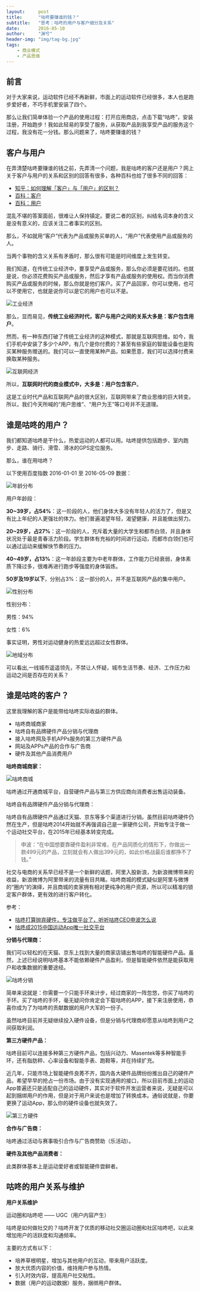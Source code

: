 ```yaml
---
layout:     post
title:      "咕咚要赚谁的钱？"
subtitle:   "思考：咕咚的用户与客户细分及关系"
date:       2016-05-10
author:     "渊兮"
header-img: "img/tag-bg.jpg"
tags:
    - 商业模式
    - 产品思维
---
```


## 前言 ##

对于大家来说，运动软件已经不再新鲜，市面上的运动软件已经很多，本人也是跑步爱好者，不巧手机里安装了四个。

那么让我们简单体验一个产品的使用过程：打开应用商店，点击下载“咕咚”，安装注册，开始跑步！我如此轻易的享受了服务，从获取产品到我享受产品的服务这个过程，我没有花一分钱。那么问题来了，咕咚要赚谁的钱？

## 客户与用户 ##

在弄清楚咕咚要赚谁的钱之前，先弄清一个问题，我是咕咚的客户还是用户？网上关于客户与用户的关系和区别的回答有很多，各种百科也给了很多不同的回答：

- [知乎：如何理解「客户」与「用户」的区别？](https://www.zhihu.com/question/20401408 "知乎：如何理解「客户」与「用户」的区别？")
- [百科：客户](http://baike.baidu.com/view/88584.htm "客户")
- [百科：用户](http://baike.baidu.com/view/200012.htm)

混乱不堪的答案面前，很难让人保持镇定。要说二者的区别，纠结名词本身的含义是没有意义的，应该关注二者事实的区别。

那么，不如就用“客户”代表为产品或服务买单的人，“用户”代表使用产品或服务的人。

当两个事物的含义关系有矛盾时，那么很有可能是时间维度上发生转变。

我们知道，在传统工业经济中，要享受产品或服务，那么你必须是要花钱的。也就是说，你必须花费购买产品或服务，然后才享有产品或服务的使用权。而当你消费购买产品或服务的时候，那么你就是他们客户。买了产品回家，你可以使用，也可以不使用它，也就是说你可以是它的用户也可以不是。

![工业经济](http://o6ffmzmqs.bkt.clouddn.com/img/articles/03-006.png?watermark/2/text/dWFueGkuY29t/font/5a6L5L2T/fontsize/250/fill/IzY5Njk2OQ==/dissolve/100/gravity/SouthEast/dx/10/dy/10)

那么，显而易见，**传统工业经济时代，客户与用户之间的关系大多是：客户包含用户**。

然而，有一种东西打破了传统工业经济的这种模式，那就是互联网思维。如今，我们手机中安装了多少个APP，有几个是你付费的？甚至有些家庭的智能设备也是购买某种服务赠送的。我们可以一直使用某种产品，如果愿意，我们可以选择付费来换取某种服务。

![互联网经济](http://o6ffmzmqs.bkt.clouddn.com/img/articles/03-005.png?watermark/2/text/dWFueGkuY29t/font/5a6L5L2T/fontsize/250/fill/IzY5Njk2OQ==/dissolve/100/gravity/SouthEast/dx/10/dy/10)

所以，**互联网时代的商业模式中，大多是：用户包含客户**。

这是工业时代产品和互联网产品的很大区别，互联网带来了商业思维的巨大转变。所以，我们今天所喊的“用户思维”、“用户为王”等口号并不无道理。

## 谁是咕咚的用户？ ##

我们都知道咕咚是干什么，热爱运动的人都可以用。咕咚提供包括跑步、室内跑步、走路、骑行、滑雪、滑冰的GPS定位服务。

那么，谁在用咕咚？

以下使用百度指数  2016-01-01 至 2016-05-09 数据：

![年龄分布](http://o6ffmzmqs.bkt.clouddn.com/img/articles/03-001.png?watermark/2/text/dWFueGkuY29t/font/5a6L5L2T/fontsize/250/fill/IzY5Njk2OQ==/dissolve/100/gravity/SouthEast/dx/10/dy/10)

用户年龄段：

**30~39岁，占54%**：这一阶段的人，他们身体大多没有年轻人的活力了，但是又有比上年纪的人更强壮的体力。他们普遍渴望年轻，渴望健康，并且能做出努力。

**20~29岁，占27%**：这一阶段的人，充斥着大量的大学生和都市白领，并且身体状况处于最是青春活力阶段。学生群体有充裕的时间进行运动，而都市白领们也可以通过运动来缓解快节奏的压力。

**40~49岁，占13%**：这一年龄段主要为中老年群体，工作能力已经衰弱，身体素质下降过多，很难再进行跑步等强度的身体锻炼。

**50岁及19岁以下**，分别占3%：这一部分的人，并不是互联网产品的集中用户。

![性别分布](http://o6ffmzmqs.bkt.clouddn.com/img/articles/03-002.png?watermark/2/text/dWFueGkuY29t/font/5a6L5L2T/fontsize/250/fill/IzY5Njk2OQ==/dissolve/100/gravity/SouthEast/dx/10/dy/10)

性别分布：

男性：94%

女性：6%

事实证明，男性对运动健身的热爱远远超过女性群体。

![地域分布](http://o6ffmzmqs.bkt.clouddn.com/img/articles/03-003.png?watermark/2/text/dWFueGkuY29t/font/5a6L5L2T/fontsize/250/fill/IzY5Njk2OQ==/dissolve/100/gravity/SouthEast/dx/10/dy/10)

可以看出,一线城市遥遥领先，不禁让人怀疑，城市生活节奏、经济、工作压力和运动之间是否存在的关系？

## 谁是咕咚的客户？ ##

这里我理解的客户是能带给咕咚实际收益的群体。

- 咕咚商城商家
- 咕咚自有品牌硬件产品分销与代理商
- 接入咕咚网及手机APPs服务的第三方硬件产品
- 网站及APPs产品的合作与广告商
- 硬件及其他产品消费用户

**咕咚商城商家：**

![咕咚商城](http://o6ffmzmqs.bkt.clouddn.com/img/articles/03-004.png?watermark/2/text/dWFueGkuY29t/font/5a6L5L2T/fontsize/250/fill/IzY5Njk2OQ==/dissolve/100/gravity/SouthEast/dx/10/dy/10)

咕咚通过开通商城平台，自营硬件产品与第三方供应商向消费者出售运动装备。

咕咚自有品牌硬件产品分销与代理商：

咕咚自有品牌硬件产品通过天猫、京东等多个渠道进行分销。虽然目前咕咚硬件仍然在生产，但是咕咚2014开始就不再强调自己是一家硬件公司，开始专注于做一个运动社交平台，在2015年已经基本转变完成。

>申波：“在中国想要靠硬件盈利非常难，在产品同质化的情形下，你做出一款499元的产品，立刻就会有人做出399元的，如此价格战最后谁都挣不了钱。”

社交与电商的关系早已经不是一个新鲜的话题，阿里入股新浪，为新浪微博带来的收益，新浪微博为阿里带来的流量有目共睹。咕咚商城的模式疑似是阿里与微博的“圈内”的演绎，并且商城的卖家拥有相对更纯净的用户资源，所以可以精准的锁定客户群体，更有效的进行客户转化。

参考：

- [咕咚打算抛弃硬件，专注做平台了，听听咕咚CEO申波怎么说](http://mt.sohu.com/20150702/n416031538.shtml)
- [咕咚成2015中国运动App唯一社交平台](http://www.chinabyte.com/426/13490926.shtml)

**分销与代理商：**

我们可以轻松的在天猫、京东上找到大量的商家店铺出售咕咚的智能硬件产品。虽然，上述已经说明咕咚基本不能依赖硬件产品盈利，但是智能硬件依然是能获取用户和收集数据的重要途经。

![咕咚分销](http://o6ffmzmqs.bkt.clouddn.com/img/articles/03-007.png?watermark/2/text/dWFueGkuY29t/font/5a6L5L2T/fontsize/250/fill/IzY5Njk2OQ==/dissolve/100/gravity/SouthEast/dx/10/dy/10)

简单来说就是：你需要一个只能手环来计步，经过商家的一阵忽悠，你买了咕咚的手环。买了咕咚的手环，毫无疑问你肯定会下载咕咚的APP，接下来注册使用，恭喜你成为了为咕咚的贡献数据的用户大军的一份子。

虽然咕咚目前并无疑继续投入硬件设备，但是分销与代理商却愿意从咕咚到用户之间获取利润。

**第三方硬件产品：**

咕咚目前可以连接多种第三方硬件产品，包括兴动力、Masentek等多种智能手环，还有脂肪秤、心率设备和智能手表、跑鞋等，并在持续扩充。

近几年，只能市场上智能硬件良莠不齐，国内各大硬件品牌纷纷推出自己的硬件产品，希望早早的抢占一份市场。由于没有实现通用的接口，所以目前市面上的运动App普遍还只是适配自己的运动硬件，其实对于软件开发运营者来说，无疑是可以起到捆绑用户的作用，但是对于用户来说也是增加了转换成本。通俗说就是，你要更换了运动App，那么你的硬件设备也就失效了。

![第三方硬件](http://o6ffmzmqs.bkt.clouddn.com/img/articles/03-008.png?watermark/2/text/dWFueGkuY29t/font/5a6L5L2T/fontsize/250/fill/IzY5Njk2OQ==/dissolve/100/gravity/SouthEast/dx/10/dy/10)

**合作与广告商：**

咕咚通过活动与赛事吸引合作与广告商赞助（乐活动）。

**硬件及其他产品消费者：**

此类群体基本上是运动爱好者或智能硬件尝鲜者。

## 咕咚的用户关系与维护 ##

**用户关系维护**

运动圈和咕咚吧 —— UGC（用户内容产生）

咕咚是如何做社交的？咕咚开发了优质的移动社交圈运动圈和社区咕咚吧，以此来增加用户的活跃度和沟通频率。

主要的方式有以下：

- 培养草根明星，增加与其他用户的互动，带来用户活跃度。
- 放大优质内容的价值，维持用户参与热情。
- 引入时效内容，提高用户社交粘性。
- 数据（用户的运动数据）服务，捆绑用户群体。



